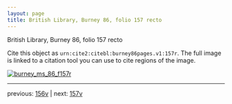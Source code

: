 ```yaml
---
layout: page
title: British Library, Burney 86, folio 157 recto
---
```


British Library, Burney 86, folio 157 recto

Cite this object as `urn:cite2:citebl:burney86pages.v1:157r`.  The full image is linked to a citation tool you can use to cite regions of the image.

[![burney_ms_86_f157r](http://www.homermultitext.org/iipsrv?IIIF=/project/homer/pyramidal/deepzoom/citebl/burney86imgs/v1/burney_ms_86_f157r.tif/full/800,/0/default.jpg)](http://www.homermultitext.org/ict2/?urn=urn:cite2:citebl:burney86imgs.v1:burney_ms_86_f157r) 

---

previous:  [156v](../156v/) | next: [157v](../157v/)